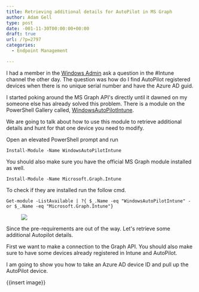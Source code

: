 ```yaml
---
title: Retrieving additional details for AutoPilot in MS Graph
author: Adam Gell
type: post
date: -001-11-30T00:00:00+00:00
draft: true
url: /?p=2797
categories:
  - Endpoint Management

---
```

 

I had a member in the [Windows Admin](http://discord.gg/winadmins) ask a question in the #Intune channel the other day. The question was how do I find AutoPilot registered devices when there is no unique serial number and have the Azure AD guid. 

I started poking around the MS Graph API's directly until it dawned on my someone else has already solved this problem. There is a module on the PowerShell Gallery called, [WindowsAutoPilotIntune][2].

We are going to talk about how to use this module to retrieve additional details and hunt for that one device you need to modify. 

Open an elevated PowerShell prompt and run

`Install-Module -Name WindowsAutoPilotIntune`

You should also make sure you have the official MS Graph module installed as well. 

`Install-Module -Name Microsoft.Graph.Intune`

To check if they are installed run the follow cmd. 

`Get-module -ListAvailable | ?{ $_.Name -eq "WindowsAutoPilotIntune" -or $_.Name -eq "Microsoft.Graph.Intune"}`<figure class="wp-block-image size-large">

![](image-1024x157.png) </figure> 

Since the pre-requirements are out of the way. Let's retrieve some additional Autopilot details.  


First we want to make a connection to the Graph API. You should also make sure to have some devices already registered in Intune and AutoPilot. 

I am going to show you how to take an Azure AD device ID and pull up the AutoPilot device.

{{insert image}}

 
 [2]: https://www.powershellgallery.com/packages/WindowsAutoPilotIntune/5.0
